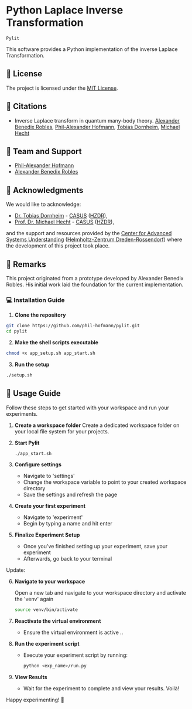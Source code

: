 # Python Laplace Inverse Transformation

`Pylit`

This software provides a Python implementation of the inverse Laplace Transformation.

## 📜 License

The project is licensed under the [MIT License](LICENSE.txt).

## 💬 Citations

- Inverse Laplace transform in quantum many-body theory. [Alexander Benedix Robles](a.benedix-robles@hzdr.de), [Phil-Alexander Hofmann](mailto:philhofmann@outlook.com), [Tobias Dornheim](t.dornheim@hzdr.de), [Michael Hecht](m.hecht@hzdr.de)

## 👥 Team and Support

- [Phil-Alexander Hofmann](https://github.com/philippocalippo/)
- [Alexander Benedix Robles](https://github.com/alexanderbenedix/)

## 🙏 Acknowledgments

We would like to acknowledge:

- [Dr. Tobias Dornheim](https://www.casus.science/de-de/team-members/dr-tobias-dornheim/) - [CASUS](https://www.casus.science/) ([HZDR](https://www.hzdr.de/)),
- [Prof. Dr. Michael Hecht](https://www.casus.science/de-de/team-members/michael-hecht/) - [CASUS](https://www.casus.science/) ([HZDR](https://www.hzdr.de/)),

and the support and resources provided by the [Center for Advanced Systems Understanding](https://www.casus.science/) ([Helmholtz-Zentrum Dreden-Rossendorf](https://www.hzdr.de/)) where the development of this project took place.

## 📝 Remarks

This project originated from a prototype developed by Alexander Benedix Robles. His initial work laid the foundation for the current implementation.

### 💻 Installation Guide

1. **Clone the repository**

```bash
git clone https://github.com/phil-hofmann/pylit.git
cd pylit
```

2. **Make the shell scripts executable**

```bash
chmod +x app_setup.sh app_start.sh
```

3. **Run the setup**

```bash
./setup.sh
```

## 🚀 Usage Guide

Follow these steps to get started with your workspace and run your experiments.

1. **Create a workspace folder**
   Create a dedicated workspace folder on your local file system for your projects.

2. **Start Pylit**

   ```bash
   ./app_start.sh
   ```

3. **Configure settings**

   - Navigate to 'settings'
   - Change the workspace variable to point to your created workspace directory
   - Save the settings and refresh the page

4. **Create your first experiment**

   - Navigate to 'experiment'
   - Begin by typing a name and hit enter

5. **Finalize Experiment Setup**

   - Once you've finished setting up your experiment, save your experiment
   - Afterwards, go back to your terminal

Update:

6. **Navigate to your workspace**

   Open a new tab and navigate to your workspace directory and activate the 'venv' again

   ```bash
   source venv/bin/activate
   ```

7. **Reactivate the virtual environment**

   - Ensure the virtual environment is active ..

8. **Run the experiment script**

   - Execute your experiment script by running:
     ```bash
     python <exp_name>/run.py
     ```

9. **View Results**
   - Wait for the experiment to complete and view your results. Voilà!

Happy experimenting! 🎉
